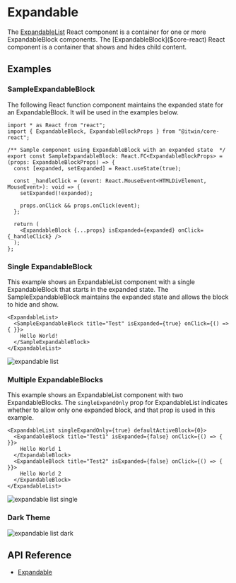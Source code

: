 # Expandable

The [ExpandableList]($core-react) React component is a container for one or more ExpandableBlock components.
The [ExpandableBlock]($core-react) React component is a container that shows and hides child content.

## Examples

### SampleExpandableBlock

The following React function component maintains the expanded state for an ExpandableBlock.
It will be used in the examples below.

```tsx
import * as React from "react";
import { ExpandableBlock, ExpandableBlockProps } from "@itwin/core-react";

/** Sample component using ExpandableBlock with an expanded state  */
export const SampleExpandableBlock: React.FC<ExpandableBlockProps> = (props: ExpandableBlockProps) => {
  const [expanded, setExpanded] = React.useState(true);

  const _handleClick = (event: React.MouseEvent<HTMLDivElement, MouseEvent>): void => {
    setExpanded(!expanded);

    props.onClick && props.onClick(event);
  };

  return (
    <ExpandableBlock {...props} isExpanded={expanded} onClick={_handleClick} />
  );
};
```

### Single ExpandableBlock

This example shows an ExpandableList component with a single ExpandableBlock that starts in the expanded state. The SampleExpandableBlock maintains the expanded state and allows the block to hide and show.

```tsx
<ExpandableList>
  <SampleExpandableBlock title="Test" isExpanded={true} onClick={() => { }}>
    Hello World!
  </SampleExpandableBlock>
</ExpandableList>
```

![expandable list](./images/ExpandableList.png "ExpandableList and ExpandableBlock")

### Multiple ExpandableBlocks

This example shows an ExpandableList component with two ExpandableBlocks.
The `singleExpandOnly` prop for ExpandableList indicates whether to allow only one expanded block,
and that prop is used in this example.

```tsx
<ExpandableList singleExpandOnly={true} defaultActiveBlock={0}>
  <ExpandableBlock title="Test1" isExpanded={false} onClick={() => { }}>
    Hello World 1
  </ExpandableBlock>
  <ExpandableBlock title="Test2" isExpanded={false} onClick={() => { }}>
    Hello World 2
  </ExpandableBlock>
</ExpandableList>
```

![expandable list single](./images/ExpandableListSingle.png "ExpandableList with singleExpandOnly prop")

### Dark Theme

![expandable list dark](./images/ExpandableListDark.png "ExpandableList in Dark Theme")

## API Reference

- [Expandable]($core-react:Expandable)
